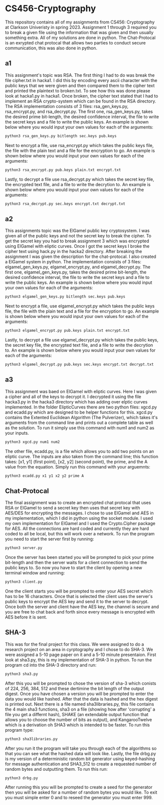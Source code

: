 # CS456-Cryptography
This repository contains all of my assignments from CS456: Cryptography at Clarkson Univeristy in spring 2023. Assignment 1 through 3 required you to 
break a given file using the information that was given and then usually something extra. All of my solutions are done in python. The Chat-Protocal is an 
exrypted chat protocal that allows two parties to conduct secure communication, this was also done in python.

## a1
This assignment's topic was RSA. The first thing I had to do was break the file cipher.txt in hacka1. I did this by encoding every ascii character with
the public keys that we were given and then compared them to the cipher text and printed the plaintext to broken.txt. To see how this was done please 
look at hacka1.py in hacka1. Once broken, the cipher text stated that I had to implement an RSA crypto-system which can be found in the RSA directory. 
The RSA implementation consists of 3 files: rsa_gen_keys.py, rsa_encrypt.py, and rsa_decrypt.py. The first one, rsa_gen_keys.py, takes the desired prime
bit-length, the desired confidence interval, the file to write the secret keys and a file to write the public keys. An example is shown below where you
would input your own values for each of the arguments:
```sh
python3 rsa_gen_keys.py bitlength sec.keys pub.keys
```
Next to encrypt a file, use rsa_encrypt.py which takes the public keys file, the file with the plain text and a file for the encryption to go. An example 
is shown below where you would input your own values for each of the arguments:
```sh
python3 rsa_encrypt.py pub.keys plain.txt encrypt.txt
```
Lastly, to decrypt a file use rsa_decrypt.py which takes the secret key file, the encrypted text file, and a file to write the decrytion to.
An example is shown below where you would input your own values for each of the arguments:
```sh
python3 rsa_decrypt.py sec.keys encrypt.txt decrypt.txt
```

## a2
This assignments topic was the ElGamel public key cryptosystem. I was given all of the public keys and not the secret key to break the cipher. To get the 
secret key you had to break assignment 3 which was encrypted using ElGamel with eliptic curves. Once I got the secret keys I broke the cipher text using
hack.py in the hacka2 directory. After breaking the assignment I was given the description for the chat-protocal. I also created a ElGamel system
in python. The implementation consists of 3 files: elgamel_gen_keys.py, elgamel_encrypt.py, and elgamel_decrypt.py. The first one, elgamel_gen_keys.py, takes the desired prime
bit-length, the desired confidence interval, the file to write the secret keys and a file to write the public keys. An example is shown below where you
would input your own values for each of the arguments:
```sh
python3 elgamel_gen_keys.py bitlength sec.keys pub.keys
```
Next to encrypt a file, use elgamel_encrypt.py which takes the public keys file, the file with the plain text and a file for the encryption to go. An example 
is shown below where you would input your own values for each of the arguments:
```sh
python3 elgamel_encrypt.py pub.keys plain.txt encrypt.txt
```
Lastly, to decrypt a file use elgamel_decrypt.py which takes the public keys, the secret key file, the encrypted text file, and a file to write the decrytion to.
An example is shown below where you would input your own values for each of the arguments:
```sh
python3 elgamel_decrypt.py pub.keys sec.keys encrypt.txt decrypt.txt
```

## a3
This assignment was baed on ElGamel with eliptic curves. Here I was given a cipher and all of the keys to decrypt it. I decrypted it using the file hacka3.py
in the hacka3 directory which has adding over elptic curves implemented. In the folder ElipticCurves there are two python files: xgcd.py and ecadd.py which
are designed to be helper functions for this. xgcd.py contains the Extented Euclidean Algorithm (The Pulverizer), which takes it's arguments from the command
line and prints out a complete table as well as the solution. To run it simply use this command with num1 and num2 as your inputs.
```sh
python3 xgcd.py num1 num2
```
The other file, ecadd.py, is a file which allows you to add two points on an eliptic curve. The inputs are also taken from the command line; this function
takes: [x1, y1] (first point), [x2, y2] (second point), the prime, and the A value from the equation. Simply run this command with your arguemnts:
```sh
python3 ecadd.py x1 y1 x2 y2 prime A
```


## Chat-Protocal
The final assignment was to create an encrypted chat protocal that uses RSA or ElGamel to send a secret key then uses that secret key with AES/DES for
encrypting the messages. I chose to use ElGamel and AES in my implementation, which I did in python using the socket module. I used my own implementation
for ElGamel and I used the Crypto.Cipher package for AES. All the connections are hard coded and currently they are hard coded to all be local, but this will work over a network.
To run the program you need to start the server first by running:
```sh
python3 server.py
```
Once the server has been started you will be prompted to pick your prime bit-length and then the server waits for a client connection to send the
public keys to. So now you have to start the client by opening a new terminal window and running:
```sh
python3 client.py
```
One the client starts you will be prompted to enter your AES secret which has to be 16 characters. Once that is selected the client uses the server's
public keys to encrypt the AES key and send it to the server to decrypt. Once both the server and client have the AES key, the channel is secure and you
are free to chat back and forth since every message is encrypted with AES before it is sent.

## SHA-3
This was for the final project for this class. We were assigned to do a research project on an area in cyrptography and I chose to do SHA-3. We were assigned a 5-10 page paper on it and a 5-10 minute presentaion. First look at sha3.py, this is my implementation of SHA-3 in python. To run the program cd into the SHA-3 directory and run:
```sh
python3 sha3.py
```
After this you will be prompted to chose the version of sha-3 which conists of 224, 256, 384, 512 and these dertimine the bit length of the output digest. Once you have chosen a version you will be prompted to enter the data you would like hashed. After that the data is hashed and the hex digest is printed out. Next there is a file named sha3libraries.py, this file contains the 4 main sha3 functions, sha3 on a file (showing how after 'corrupting' a file you get a differnt hash), SHAKE (an extendable output function that allows you to choose the number of bits as output), and KangarooTwelve which is a derivation oh SHA3 which is intended to be faster. To run this program type:
```sh
python3 sha3libraries.py
```
After you run it the program will take you through each of the algorithms so that you can see what the hashed data will look like. Lastly, the file drbg.py is my version of a deterministic random bit generator using keyed-hashing for message authentication and SHA3_512 to create a requested number of random bytes and outputting them. To run this run:
```sh
python3 drbg.py
```
After running this you will be prompted to create a seed for the generator then you will be asked for a number of random bytes you would like. To exit you must simple enter 0 and to reseed the generator you must enter 999.
